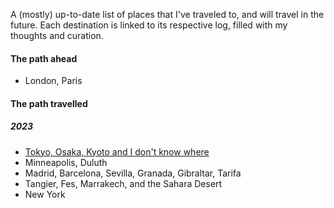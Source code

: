 A (mostly) up-to-date list of places that I've traveled to, and will travel in the future. Each destination is linked to its respective log, filled with my thoughts and curation.
#### The path ahead
- London, Paris 
#### The path travelled 
##### 2023
- [Tokyo, Osaka, Kyoto and I don't know where](japan.md)
- Minneapolis, Duluth
- Madrid, Barcelona, Sevilla, Granada, Gibraltar, Tarifa
- Tangier, Fes, Marrakech, and the Sahara Desert
- New York
